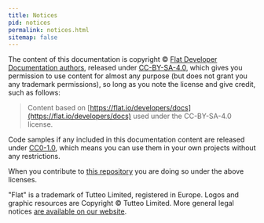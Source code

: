 ```yaml
---
title: Notices
pid: notices
permalink: notices.html
sitemap: false
---
```


The content of this documentation is copyright © <a href="https://github.com/{{ site.github.repository_nwo }}/graphs/contributors">Flat Developer Documentation authors</a>, released under [CC-BY-SA-4.0](https://creativecommons.org/licenses/by-sa/4.0/), which gives you permission to use content for almost any purpose (but does not grant you any trademark permissions), so long as you note the license and give credit, such as follows:

> Content based on [https://flat.io/developers/docs](https://flat.io/developers/docs) used under the CC-BY-SA-4.0 license.

Code samples if any included in this documentation content are released under [CC0-1.0](https://creativecommons.org/publicdomain/zero/1.0/), which means you can use them in your own projects without any restrictions.

When you contribute to <a href="https://github.com/{{ site.github.repository_nwo }}">this repository</a> you are doing so under the above licenses.

"Flat" is a trademark of Tutteo Limited, registered in Europe.
Logos and graphic resources are Copyright © Tutteo Limited.
More general legal notices [are available on our website](https://flat.io/legal/).
